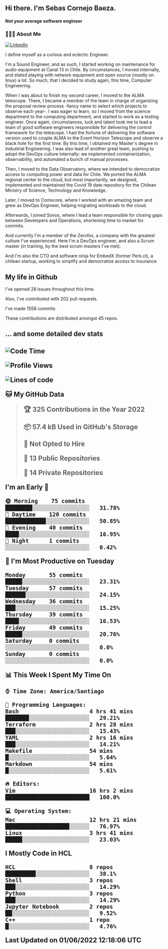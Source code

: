 <h2> Hi there.  I'm Sebas Cornejo Baeza.</h2>
<h4> Not your average software engineer</h4>
<h3> 👨🏻‍💻 About Me </h3>
<a href="http://linkedin.com/in/sebastian-cornejo-baeza/"><img alt="LinkedIn" src="https://img.shields.io/badge/Sebas%20Cornejo%20-informational?style=appveyor&logo=linkedin"></a>


I define myself as a curious and eclectic Engineer.

I'm a Sound Engineer, and as such, I started working on maintenance for audio equipment at Canal 13 in Chile.
By circumstances, I moved internally, and stated playing with network equipment and open source (mostly on linux) 
a lot. So much, that I decided to study again, this time, Computer Engineering.

When I was about to finish my second career, I moved to the ALMA telescope. There, I became a member of the team
in charge of organizing the proposal review process -fancy name to select which projects to observe each year-. 
I was eager to learn, so I moved from the science department to the computing department, and started to work as 
a testing engineer. Once again, circumstances, luck and talent took me to lead a team of good software engineers 
responsible for delivering the control framework for the telescope. I had the fortune of delivering the software
version used to couple ALMA to the Event Horizon Telescope and observe a black hole for the first time.
By this time, I obtained my Master's degree in Industrial Engineering.
I was also lead of another great team, pushing to adopt the DevOps culture internally: we implemented containerization, observability, and automated a bunch of manual processes.

Then, I moved to the Data Observatory, where we intended to democratize access to computing power
and data for Chile. We ported the ALMA regional center to the cloud, but most importantly, we designed, implemented
and maintained the Covid 19 date repository for the Chilean Ministry of Science, Technology and Knowledge.

Later, I moved to Comscore, where I worked with an amazing team and grew as DevOps Engineer, helping migrating workloads to the cloud.

Afterwards, I joined Sovos, where I lead a team responsible for closing gaps between Developers and Operations, shortening time to market for commits.

And currently I'm a member of the Zerofox, a company with the greatest culture I've experienced. Here I'm a DevOps
engineer, and also a Scrum master (in training, by the best scrum masters I've met).
 
And I'm also the CTO and software ninja for EmbedX (former Perk.cl), a chilean startup, working to simplify and democratize access to insurance.

<h2> My life in Github </h2>

I've opened 28 issues throughout this time.

Also, I've contributed with 202 pull requests.

I've made 1558 commits.

These contributions are distributed amongst 45 repos.

<h2>... and some detailed dev stats<h2>

<!--START_SECTION:waka-->
![Code Time](http://img.shields.io/badge/Code%20Time-0%20secs-blue)

![Profile Views](http://img.shields.io/badge/Profile%20Views-15-blue)

![Lines of code](https://img.shields.io/badge/From%20Hello%20World%20I%27ve%20Written-603%20Thousand%20lines%20of%20code-blue)

**🐱 My GitHub Data** 

> 🏆 325 Contributions in the Year 2022
 > 
> 📦 57.4 kB Used in GitHub's Storage 
 > 
> 🚫 Not Opted to Hire
 > 
> 📜 13 Public Repositories 
 > 
> 🔑 14 Private Repositories  
 > 
**I'm an Early 🐤** 

```text
🌞 Morning    75 commits     ████████░░░░░░░░░░░░░░░░░   31.78% 
🌆 Daytime    120 commits    ████████████░░░░░░░░░░░░░   50.85% 
🌃 Evening    40 commits     ████░░░░░░░░░░░░░░░░░░░░░   16.95% 
🌙 Night      1 commits      ░░░░░░░░░░░░░░░░░░░░░░░░░   0.42%

```
📅 **I'm Most Productive on Tuesday** 

```text
Monday       55 commits     █████░░░░░░░░░░░░░░░░░░░░   23.31% 
Tuesday      57 commits     ██████░░░░░░░░░░░░░░░░░░░   24.15% 
Wednesday    36 commits     ███░░░░░░░░░░░░░░░░░░░░░░   15.25% 
Thursday     39 commits     ████░░░░░░░░░░░░░░░░░░░░░   16.53% 
Friday       49 commits     █████░░░░░░░░░░░░░░░░░░░░   20.76% 
Saturday     0 commits      ░░░░░░░░░░░░░░░░░░░░░░░░░   0.0% 
Sunday       0 commits      ░░░░░░░░░░░░░░░░░░░░░░░░░   0.0%

```


📊 **This Week I Spent My Time On** 

```text
⌚︎ Time Zone: America/Santiago

💬 Programming Languages: 
Bash                     4 hrs 41 mins       ███████░░░░░░░░░░░░░░░░░░   29.21% 
Terraform                2 hrs 28 mins       ███░░░░░░░░░░░░░░░░░░░░░░   15.43% 
YAML                     2 hrs 16 mins       ███░░░░░░░░░░░░░░░░░░░░░░   14.21% 
Makefile                 54 mins             █░░░░░░░░░░░░░░░░░░░░░░░░   5.64% 
Markdown                 54 mins             █░░░░░░░░░░░░░░░░░░░░░░░░   5.61%

🔥 Editors: 
Vim                      16 hrs 2 mins       █████████████████████████   100.0%

💻 Operating System: 
Mac                      12 hrs 21 mins      ███████████████████░░░░░░   76.97% 
Linux                    3 hrs 41 mins       █████░░░░░░░░░░░░░░░░░░░░   23.03%

```

**I Mostly Code in HCL** 

```text
HCL                      8 repos             █████████░░░░░░░░░░░░░░░░   38.1% 
Shell                    3 repos             ███░░░░░░░░░░░░░░░░░░░░░░   14.29% 
Python                   3 repos             ███░░░░░░░░░░░░░░░░░░░░░░   14.29% 
Jupyter Notebook         2 repos             ██░░░░░░░░░░░░░░░░░░░░░░░   9.52% 
C++                      1 repo              █░░░░░░░░░░░░░░░░░░░░░░░░   4.76%

```



 Last Updated on 01/06/2022 12:18:06 UTC
<!--END_SECTION:waka-->
